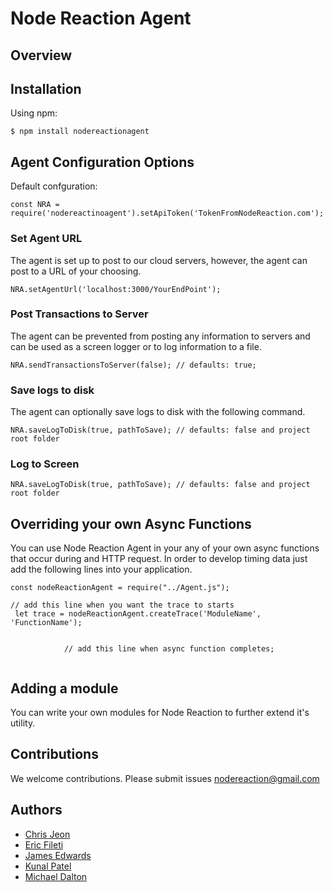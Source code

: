 # Node Reaction Agent


## Overview

## Installation
Using npm:
```shell
$ npm install nodereactionagent
```

## Agent Configuration Options
Default confguration:
```shell
const NRA = require('nodereactinoagent').setApiToken('TokenFromNodeReaction.com');
```
### Set Agent URL
The agent is set up to post to our cloud servers, however, the agent can post to a URL of your choosing. 
```shell
NRA.setAgentUrl('localhost:3000/YourEndPoint');
```
### Post Transactions to Server
The agent can be prevented from posting any information to servers and can be used as a screen logger or to log information to a file.
```shell
NRA.sendTransactionsToServer(false); // defaults: true;
```

### Save logs to disk
The agent can optionally save logs to disk with the following command. 
```shell
NRA.saveLogToDisk(true, pathToSave); // defaults: false and project root folder
```

### Log to Screen
```shell
NRA.saveLogToDisk(true, pathToSave); // defaults: false and project root folder
```

## Overriding your own Async Functions
You can use Node Reaction Agent in your any of your own async functions that occur during and HTTP request. In order to develop timing data just add the following lines into your application.

```shell
const nodeReactionAgent = require("../Agent.js");

// add this line when you want the trace to starts
 let trace = nodeReactionAgent.createTrace('ModuleName', 'FunctionName');


            // add this line when async function completes;
 
```

## Adding a module
You can write your own modules for Node Reaction to further extend it's utility. 


## Contributions
We welcome contributions. Please submit issues [nodereaction@gmail.com](mailto:nodereaction@gmail.com)



## Authors
- [Chris Jeon](https://github.com/blackink000)
- [Eric Fileti](https://github.com/ericfileti)
- [James Edwards](https://github.com/JamesThomasEdwards)
- [Kunal Patel](https://github.com/kunalpatel73)
- [Michael Dalton](https://github.com/modalton)
